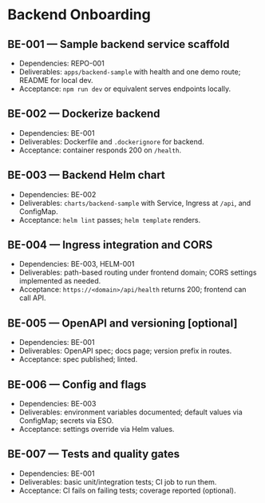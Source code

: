 # Backend Onboarding

## BE-001 — Sample backend service scaffold

- Dependencies: REPO-001
- Deliverables: `apps/backend-sample` with health and one demo route; README for local dev.
- Acceptance: `npm run dev` or equivalent serves endpoints locally.

## BE-002 — Dockerize backend

- Dependencies: BE-001
- Deliverables: Dockerfile and `.dockerignore` for backend.
- Acceptance: container responds 200 on `/health`.

## BE-003 — Backend Helm chart

- Dependencies: BE-002
- Deliverables: `charts/backend-sample` with Service, Ingress at `/api`, and ConfigMap.
- Acceptance: `helm lint` passes; `helm template` renders.

## BE-004 — Ingress integration and CORS

- Dependencies: BE-003, HELM-001
- Deliverables: path-based routing under frontend domain; CORS settings implemented as needed.
- Acceptance: `https://<domain>/api/health` returns 200; frontend can call API.

## BE-005 — OpenAPI and versioning [optional]

- Dependencies: BE-001
- Deliverables: OpenAPI spec; docs page; version prefix in routes.
- Acceptance: spec published; linted.

## BE-006 — Config and flags

- Dependencies: BE-003
- Deliverables: environment variables documented; default values via ConfigMap; secrets via ESO.
- Acceptance: settings override via Helm values.

## BE-007 — Tests and quality gates

- Dependencies: BE-001
- Deliverables: basic unit/integration tests; CI job to run them.
- Acceptance: CI fails on failing tests; coverage reported (optional).
